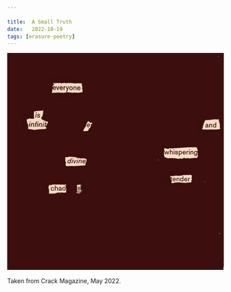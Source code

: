 ```yaml
---

title:  A Small Truth
date:   2022-10-19
tags: [erasure-poetry]
---
```


<img src="/assets/images/articles/2022/truth.jpeg" alt="erasure poem: Everyone is infinite/ and whispering divine tender chaos" title="Not just now, but always." class="responsive"><br>

Taken from Crack Magazine, May 2022.
